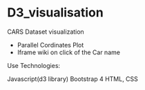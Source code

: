 # D3_visualisation

CARS Dataset visualization

- Parallel Cordinates Plot
- Iframe wiki on click of the Car name

Use Technologies:

  Javascript(d3 library)
  Bootstrap 4
  HTML, CSS
  
  
